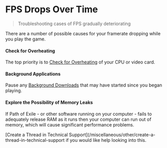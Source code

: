 # FPS Drops Over Time

> Troubleshooting cases of FPS gradually deteriorating

There are a number of possible causes for your framerate dropping while you play the game.

<steps level="4">

#### Check for Overheating

The top priority is to [Check for Overheating](/miscellaneous/other/check-for-overheating) of your CPU or video card.

#### Background Applications

Pause any [Background Downloads](/miscellaneous/other/background-downloads) that may have started since you began playing.

#### Explore the Possibility of Memory Leaks

If Path of Exile - or other software running on your computer - fails to adequately release RAM as it runs then your computer can run out of memory, which will cause significant performance problems.

[Create a Thread in Technical Support](/miscellaneous/other/create-a-thread-in-technical-support if you would like help looking into this.

</steps>

